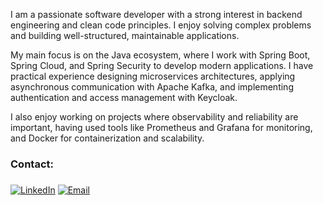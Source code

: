 I am a passionate software developer with a strong interest in backend engineering and clean code principles. I enjoy solving complex problems and building well-structured, maintainable applications.

My main focus is on the Java ecosystem, where I work with Spring Boot, Spring Cloud, and Spring Security to develop modern applications. I have practical experience designing microservices architectures, applying asynchronous communication with Apache Kafka, and implementing authentication and access management with Keycloak.

I also enjoy working on projects where observability and reliability are important, having used tools like Prometheus and Grafana for monitoring, and Docker for containerization and scalability.





<h3 align="left">Contact:</h3>
<h3 align="center"></h3>



[![LinkedIn](https://img.shields.io/badge/LinkedIn-0077B5?style=flat-square&logo=linkedin&logoColor=white)](https://www.linkedin.com/in/carlos-moya-a0145bba/)
[![Email](https://img.shields.io/badge/Hotmail-D44638?style=flat-square&logo=microsoftoutlook&logoColor=white)](mailto:solrak_27@hotmail.com)

</p>
